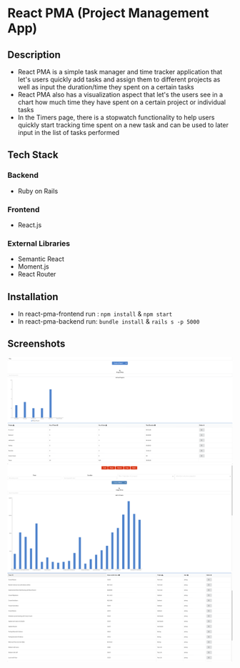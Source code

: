 
# React PMA (Project Management App)

## Description

- React PMA is a simple task manager and time tracker application that let's users quickly add tasks and assign them to different projects as well as input the duration/time they spent on a certain tasks
- React PMA also has a visualization aspect that let's the users see in a chart how much time they have spent on a certain project or individual tasks
- In the Timers page, there is a stopwatch functionality to help users quickly start tracking time spent on a new task and can be used to later input in the list of tasks performed

## Tech Stack

### Backend

- Ruby on Rails

### Frontend

- React.js

### External Libraries

- Semantic React
- Moment.js
- React Router

## Installation

- In react-pma-frontend run : `npm install` & `npm start`
- In react-pma-backend run: `bundle install` & `rails s -p 5000`

## Screenshots

![Project Page](images/projects.png)
![Timers Page 1](images/timers1.png)
![Timers Page 2](images/timers2.png)
